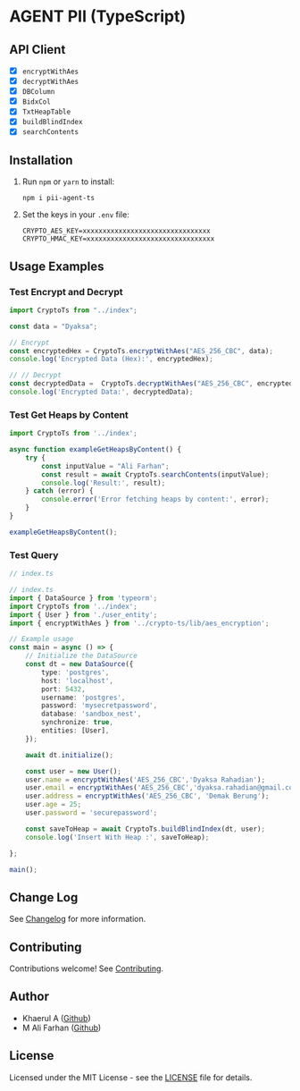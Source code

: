 # AGENT PII (TypeScript)

## API Client
- [x] `encryptWithAes`
- [x] `decryptWithAes`
- [x] `DBColumn`
- [x] `BidxCol`
- [x] `TxtHeapTable`
- [x] `buildBlindIndex`
- [x] `searchContents`

## Installation

1. Run `npm` or `yarn` to install:
    ```
    npm i pii-agent-ts
    ```

2. Set the keys in your `.env` file:
    ```
    CRYPTO_AES_KEY=xxxxxxxxxxxxxxxxxxxxxxxxxxxxxxxx
    CRYPTO_HMAC_KEY=xxxxxxxxxxxxxxxxxxxxxxxxxxxxxxxx
    ```

## Usage Examples

### Test Encrypt and Decrypt

```typescript
import CryptoTs from "../index";

const data = "Dyaksa";

// Encrypt
const encryptedHex = CryptoTs.encryptWithAes("AES_256_CBC", data);
console.log('Encrypted Data (Hex):', encryptedHex);

// // Decrypt
const decryptedData =  CryptoTs.decryptWithAes("AES_256_CBC", encryptedHex.Value);
console.log('Encrypted Data:', decryptedData);
```

### Test Get Heaps by Content

```typescript
import CryptoTs from '../index';

async function exampleGetHeapsByContent() {
    try {
        const inputValue = "Ali Farhan";
        const result = await CryptoTs.searchContents(inputValue);
        console.log('Result:', result);
    } catch (error) {
        console.error('Error fetching heaps by content:', error);
    }
}

exampleGetHeapsByContent();
```

### Test Query

```typescript
// index.ts

// index.ts
import { DataSource } from 'typeorm';
import CryptoTs from '../index';
import { User } from './user_entity';
import { encryptWithAes } from '../crypto-ts/lib/aes_encryption';

// Example usage
const main = async () => {
	// Initialize the DataSource
	const dt = new DataSource({
		type: 'postgres',
		host: 'localhost',
		port: 5432,
		username: 'postgres',
		password: 'mysecretpassword',
		database: 'sandbox_nest',
		synchronize: true,
		entities: [User],
	});

	await dt.initialize();

	const user = new User();
    user.name = encryptWithAes('AES_256_CBC','Dyaksa Rahadian');
    user.email = encryptWithAes('AES_256_CBC','dyaksa.rahadian@gmail.com');
    user.address = encryptWithAes('AES_256_CBC', 'Demak Berung');
    user.age = 25;
    user.password = 'securepassword';

    const saveToHeap = await CryptoTs.buildBlindIndex(dt, user);
	console.log('Insert With Heap :', saveToHeap);

};

main();
```

## Change Log

See [Changelog](CHANGELOG.md) for more information.

## Contributing

Contributions welcome! See [Contributing](CONTRIBUTING.md).

## Author

- Khaerul A ([Github](https://github.com/kadzany))
- M Ali Farhan ([Github](https://github.com/Alfahan))

## License

Licensed under the MIT License - see the [LICENSE](LICENSE) file for details.
